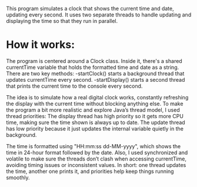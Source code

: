 This program simulates a clock that shows the current time and date, updating every second. It uses two separate threads to handle updating and displaying the time so that they run in parallel.

# How it works:
The program is centered around a Clock class.
Inside it, there's a shared currentTime variable that holds the formatted time and date as a string.
There are two key methods:
-startClock() starts a background thread that updates currentTime every second.
-startDisplay() starts a second thread that prints the current time to the console every second.

The idea is to simulate how a real digital clock works, constantly refreshing the display with the current time without blocking anything else.
To make the program a bit more realistic and explore Java’s thread model, I used thread priorities:
The display thread has high priority so it gets more CPU time, making sure the time shown is always up to date.
The update thread has low priority because it just updates the internal variable quietly in the background.

The time is formatted using "HH:mm:ss dd-MM-yyyy", which shows the time in 24-hour format followed by the date.
Also, I used synchronized and volatile to make sure the threads don’t clash when accessing currentTime, avoiding timing issues or inconsistent values.
In short: one thread updates the time, another one prints it, and priorities help keep things running smoothly.
